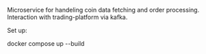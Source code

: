 Microservice for handeling coin data fetching and order processing. Interaction with trading-platform via kafka.

Set up:

docker compose up --build
